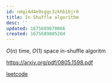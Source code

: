 ```yaml
---
id: nmgi4d4e9sggc3zkhb1bjr8
title: In-Shuffle algorithm
desc: ''
updated: 1675689870866
created: 1675689805204
---
```

$O(n)$ time, $O(1)$ space in-shuffle algoritm

https://arxiv.org/pdf/0805.1598.pdf

[leetcode](https://leetcode.com/problems/shuffle-the-array/)